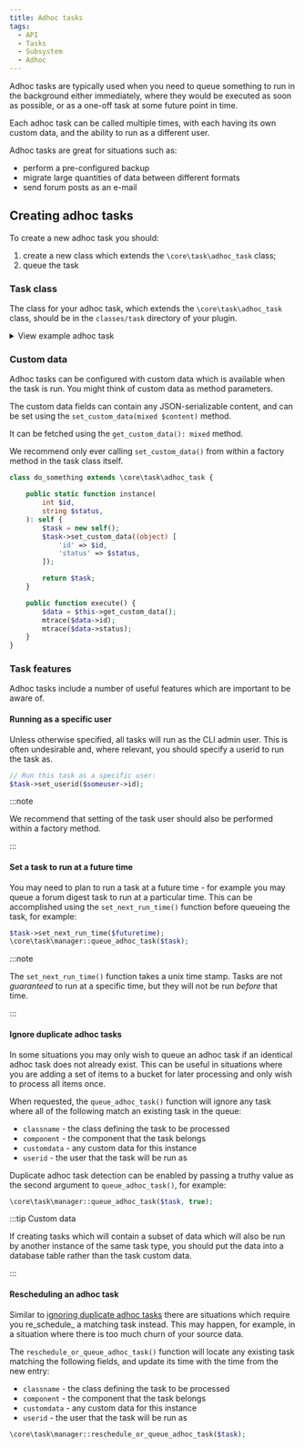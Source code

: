 ```yaml
---
title: Adhoc tasks
tags:
  - API
  - Tasks
  - Subsystem
  - Adhoc
---
```


Adhoc tasks are typically used when you need to queue something to run in the background either immediately, where they would be executed as soon as possible, or as a one-off task at some future point in time.

Each adhoc task can be called multiple times, with each having its own custom data, and the ability to run as a different user.

Adhoc tasks are great for situations such as:

- perform a pre-configured backup
- migrate large quantities of data between different formats
- send forum posts as an e-mail

## Creating adhoc tasks

To create a new adhoc task you should:

1. create a new class which extends the `\core\task\adhoc_task` class;
2. queue the task

### Task class

The class for your adhoc task, which extends the `\core\task\adhoc_task` class, should be in the `classes/task` directory of your plugin.

<details>

<summary>View example adhoc task</summary>

```php
namespace mod_example\task;

/**
 * An example of an adhoc task.
 */
class do_something extends \core\task\adhoc_task {

    /**
     * Execute the task.
     */
    public function execute() {
        // Call your own api
    }
}
```

</details>

### Custom data

Adhoc tasks can be configured with custom data which is available when the task is run. You might think of custom data as method parameters.

The custom data fields can contain any JSON-serializable content, and can be set using the `set_custom_data(mixed $content)` method.

It can be fetched using the `get_custom_data(): mixed` method.

We recommend only ever calling `set_custom_data()` from within a factory method in the task class itself.

```php
class do_something extends \core\task\adhoc_task {

    public static function instance(
        int $id,
        string $status,
    ): self {
        $task = new self();
        $task->set_custom_data((object) [
            'id' => $id,
            'status' => $status,
        ]);

        return $task;
    }

    public function execute() {
        $data = $this->get_custom_data();
        mtrace($data->id);
        mtrace($data->status);
    }
}
```

### Task features

Adhoc tasks include a number of useful features which are important to be aware of.

#### Running as a specific user

Unless otherwise specified, all tasks will run as the CLI admin user. This is often undesirable and, where relevant, you should specify a userid to run the task as.

```php
// Run this task as a specific user:
$task->set_userid($someuser->id);
```

:::note

We recommend that setting of the task user should also be performed within a factory method.

:::

#### Set a task to run at a future time

You may need to plan to run a task at a future time - for example you may queue a forum digest task to run at a particular time. This can be accomplished using the `set_next_run_time()` function before queueing the task, for example:

```php
$task->set_next_run_time($futuretime);
\core\task\manager::queue_adhoc_task($task);
```

:::note

The `set_next_run_time()` function takes a unix time stamp. Tasks are not _guaranteed_ to run at a specific time, but they will not be run _before_ that time.

:::

#### Ignore duplicate adhoc tasks

In some situations you may only wish to queue an adhoc task if an identical adhoc task does not already exist. This can be useful in situations where you are adding a set of items to a bucket for later processing and only wish to process all items once.

When requested, the `queue_adhoc_task()` function will ignore any task where all of the following match an existing task in the queue:

- `classname` - the class defining the task to be processed
- `component` - the component that the task belongs
- `customdata` - any custom data for this instance
- `userid` - the user that the task will be run as

Duplicate adhoc task detection can be enabled by passing a truthy value as the second argument to `queue_adhoc_task()`, for example:

```php
\core\task\manager::queue_adhoc_task($task, true);
```

:::tip Custom data

If creating tasks which will contain a subset of data which will also be run by another instance of the same task type, you should put the data into a database table rather than the task custom data.

:::

#### Rescheduling an adhoc task

Similar to [ignoring duplicate adhoc tasks](#ignore-duplicate-adhoc-tasks) there are situations which require you re_schedule_ a matching task instead. This may happen, for example, in a situation where there is too much churn of your source data.

The `reschedule_or_queue_adhoc_task()` function will locate any existing task matching the following fields, and update its time with the time from the new entry:

- `classname` - the class defining the task to be processed
- `component` - the component that the task belongs
- `customdata` - any custom data for this instance
- `userid` - the user that the task will be run as

```php
\core\task\manager::reschedule_or_queue_adhoc_task($task);
```
